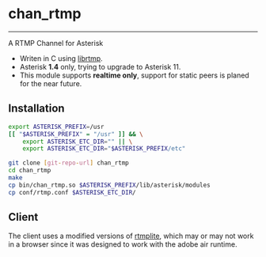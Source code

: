chan_rtmp
=========

---
A RTMP Channel for Asterisk

* Writen in C using [librtmp].
* Asterisk **1.4** only, trying to upgrade to Asterisk 11.
* This module supports **realtime only**, support for static peers is planed for the near future.


Installation
------------

```sh
export ASTERISK_PREFIX=/usr
[[ "$ASTERISK_PREFIX" = "/usr" ]] && \
	export ASTERISK_ETC_DIR="" || \
	export ASTERISK_ETC_DIR="$ASTERISK_PREFIX/etc"

git clone [git-repo-url] chan_rtmp
cd chan_rtmp
make
cp bin/chan_rtmp.so $ASTERISK_PREFIX/lib/asterisk/modules
cp conf/rtmp.conf $ASTERISK_ETC_DIR/
```

Client
------

The client uses a modified versions of [rtmplite], which may or may not work in a browser since it was designed to work with the adobe air runtime.


[librtmp]:http://rtmpdump.mplayerhq.hu/
[rtmplite]:https://code.google.com/p/rtmplite/
